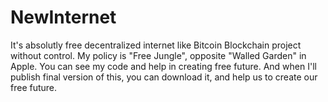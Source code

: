 # NewInternet
It's absolutly free decentralized internet like Bitcoin Blockchain project without control. My policy is "Free Jungle", opposite "Walled Garden" in Apple. You can see my code and help in creating free future. And when I'll publish final version of this, you can download it, and help us to create our free future.
